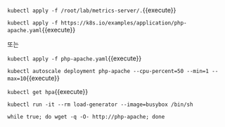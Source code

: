 



`kubectl apply -f /root/lab/metrics-server/.`{{execute}}



`kubectl apply -f https://k8s.io/examples/application/php-apache.yaml`{{execute}}

또는

`kubectl apply -f php-apache.yaml`{{execute}}




`kubectl autoscale deployment php-apache --cpu-percent=50 --min=1 --max=10`{{execute}}



`kubectl get hpa`{{execute}}



`kubectl run -it --rm load-generator --image=busybox /bin/sh`

`while true; do wget -q -O- http://php-apache; done`
